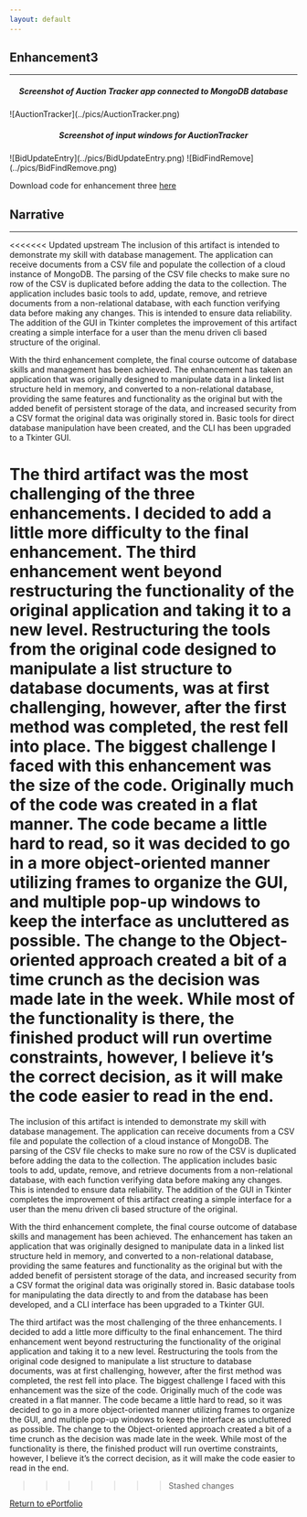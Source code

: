 ```yaml
---
layout: default
---
```


## Enhancement3
---

<h5 style="text-align:center;">Screenshot of Auction Tracker app connected to MongoDB database</h5> 
![AuctionTracker](../pics/AuctionTracker.png)

<h5 style="text-align:center;">Screenshot of input windows for AuctionTracker</h5> 
![BidUpdateEntry](../pics/BidUpdateEntry.png) ![BidFindRemove](../pics/BidFindRemove.png)

Download code for enhancement three <a href="./code/AuctionGUI.zip">here</a>

## Narrative
---
<<<<<<< Updated upstream
The inclusion of this artifact is intended to demonstrate my skill with database management. The application can receive documents from a CSV file and populate the collection of a cloud instance of MongoDB. The parsing of the CSV file checks to make sure no row of the CSV is duplicated before adding the data to the collection. The application includes basic tools to add, update, remove, and retrieve documents from a non-relational database, with each function verifying data before making any changes. This is intended to ensure data reliability. The addition of the GUI in Tkinter completes the improvement of this artifact creating a simple interface for a user than the menu driven cli based structure of the original. 

With the third enhancement complete, the final course outcome of database skills and management has been achieved. The enhancement has taken an application that was originally designed to manipulate data in a linked list structure held in memory, and converted to a non-relational database, providing the same features and functionality as the original but with the added benefit of persistent storage of the data, and increased security from a CSV format the original data was originally stored in. Basic tools for direct database manipulation have been created, and the CLI has been upgraded to a Tkinter GUI. 

The third artifact was the most challenging of the three enhancements. I decided to add a little more difficulty to the final enhancement. The third enhancement went beyond restructuring the functionality of the original application and taking it to a new level. Restructuring the tools from the original code designed to manipulate a list structure to database documents, was at first challenging, however, after the first method was completed, the rest fell into place. The biggest challenge I faced with this enhancement was the size of the code. Originally much of the code was created in a flat manner. The code became a little hard to read, so it was decided to go in a more object-oriented manner utilizing frames to organize the GUI, and multiple pop-up windows to keep the interface as uncluttered as possible. The change to the Object-oriented approach created a bit of a time crunch as the decision was made late in the week. While most of the functionality is there, the finished product will run overtime constraints, however, I believe it’s the correct decision, as it will make the code easier to read in the end. 
=======
The inclusion of this artifact is intended to demonstrate my skill with database management.  The application can receive documents from a CSV file and populate the collection of a cloud instance of MongoDB.  The parsing of the CSV file checks to make sure no row of the CSV is duplicated before adding the data to the collection.  The application includes basic tools to add, update, remove, and retrieve documents from a non-relational database, with each function verifying data before making any changes.   This is intended to ensure data reliability. The addition of the GUI in Tkinter completes the improvement of this artifact creating a simple interface for a user than the menu driven cli based structure of the original.

With the third enhancement complete, the final course outcome of database skills and management has been achieved.  The enhancement has taken an application that was originally designed to manipulate data in a linked list structure held in memory, and converted to a non-relational database, providing the same features and functionality as the original but with the added benefit of persistent storage of the data, and increased security from a CSV format the original data was originally stored in.  Basic database tools for manipulating the data directly to and from the database has been developed, and a CLI interface has been upgraded to a Tkinter GUI. 

The third artifact was the most challenging of the three enhancements.  I decided to add a little more difficulty to the final enhancement.  The third enhancement went beyond restructuring the functionality of the original application and taking it to a new level.  Restructuring the tools from the original code designed to manipulate a list structure to database documents, was at first challenging, however, after the first method was completed, the rest fell into place.  The biggest challenge I faced with this enhancement was the size of the code.  Originally much of the code was created in a flat manner.  The code became a little hard to read, so it was decided to go in a more object-oriented manner utilizing frames to organize the GUI, and multiple pop-up windows to keep the interface as uncluttered as possible.  The change to the Object-oriented approach created a bit of a time crunch as the decision was made late in the week.  While most of the functionality is there, the finished product will run overtime constraints, however, I believe it’s the correct decision, as it will make the code easier to read in the end.
>>>>>>> Stashed changes


[Return to ePortfolio](../index.html)